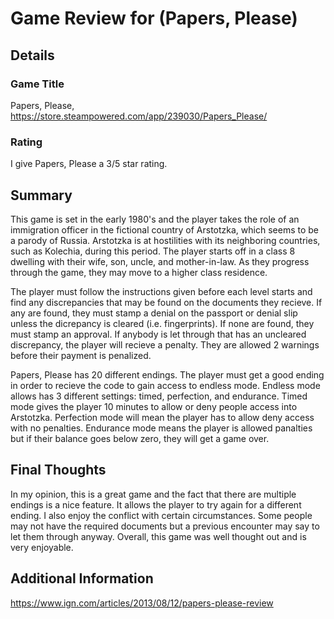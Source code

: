 # Game Review for (Papers, Please)

## Details

### Game Title
Papers, Please, https://store.steampowered.com/app/239030/Papers_Please/

### Rating
I give Papers, Please a 3/5 star rating.

## Summary
This game is set in the early 1980's and the player takes the role of an immigration officer in the fictional country of Arstotzka, which seems to be a parody of Russia. Arstotzka is at hostilities with its neighboring countries, such as Kolechia, during this period. The player starts off in a class 8 dwelling with their wife, son, uncle, and mother-in-law. As they progress through the game, they may move to a higher class residence.

The player must follow the instructions given before each level starts and find any discrepancies that may be found on the documents they recieve. If any are found, they must stamp a denial on the passport or denial slip unless the dicrepancy is cleared (i.e. fingerprints). If none are found, they must stamp an approval. If anybody is let through that has an uncleared discrepancy, the player will recieve a penalty. They are allowed 2 warnings before their payment is penalized.

Papers, Please has 20 different endings. The player must get a good ending in order to recieve the code to gain access to endless mode. Endless mode allows has 3 different settings: timed, perfection, and endurance. Timed mode gives the player 10 minutes to allow or deny people access into Arstotzka. Perfection mode will mean the player has to allow deny access with no penalties. Endurance mode means the player is allowed panalties but if their balance goes below zero, they will get a game over.

## Final Thoughts
In my opinion, this is a great game and the fact that there are multiple endings is a nice feature. It allows the player to try again for a different ending. I also enjoy the conflict with certain circumstances. Some people may not have the required documents but a previous encounter may say to let them through anyway. Overall, this game was well thought out and is very enjoyable.

## Additional Information
https://www.ign.com/articles/2013/08/12/papers-please-review
